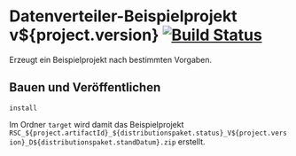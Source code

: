 Datenverteiler-Beispielprojekt v${project.version} [![Build Status](https://travis-ci.org/datenverteiler/datenverteiler-beispielprojekt.svg?branch=develop)](https://travis-ci.org/datenverteiler/datenverteiler-beispielprojekt)
=====================================

Erzeugt ein Beispielprojekt nach bestimmten Vorgaben.


Bauen und Veröffentlichen
-------------------------

    install

Im Ordner `target` wird damit das Beispielprojekt
`RSC_${project.artifactId}_${distributionspaket.status}_V${project.version}_D${distributionspaket.standDatum}.zip`
erstellt.
